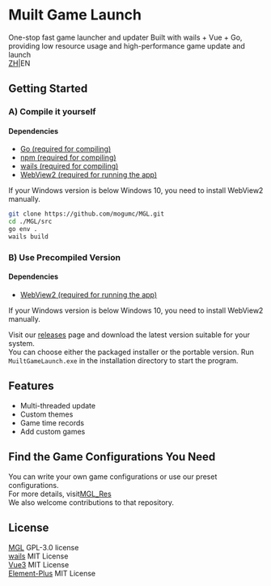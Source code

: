 # Muilt Game Launch
One-stop fast game launcher and updater
Built with wails + Vue + Go, providing low resource usage and high-performance game update and launch   
[ZH](https://github.com/mogumc/MGL/blob/main/README.md)|EN

## Getting Started  
### A) Compile it yourself

#### Dependencies  
- [Go (required for compiling)](https://golang.google.cn/dl/)  
- [npm (required for compiling)](https://nodejs.org/en/download)  
- [wails (required for compiling)](https://wails.io/docs/gettingstarted/installation/)  
- [WebView2 (required for running the app)](https://developer.microsoft.com/microsoft-edge/webview2)  

If your Windows version is below Windows 10, you need to install WebView2 manually.

```bash
git clone https://github.com/mogumc/MGL.git
cd ./MGL/src
go env .
wails build
```

### B) Use Precompiled Version

#### Dependencies
- [WebView2 (required for running the app)](https://developer.microsoft.com/microsoft-edge/webview2) 

If your Windows version is below Windows 10, you need to install WebView2 manually.

Visit our [releases](https://github.com/mogumc/MGL/releases) page and download the latest version suitable for your system.  
You can choose either the packaged installer or the portable version. Run ``MuiltGameLaunch.exe`` in the installation directory to start the program.

## Features
- Multi-threaded update   
- Custom themes  
- Game time records  
- Add custom games  

## Find the Game Configurations You Need
You can write your own game configurations or use our preset configurations.  
For more details, visit[MGL_Res](https://github.com/mogumc/MGL_Res)  
We also welcome contributions to that repository.

## License
[MGL](https://github.com/mogumc/MGL) GPL-3.0 license  
[wails](https://github.com/wailsapp/wails)  MIT License  
[Vue3](https://github.com/vuejs/core) MIT License  
[Element-Plus](https://github.com/element-plus/element-plus) MIT License 
